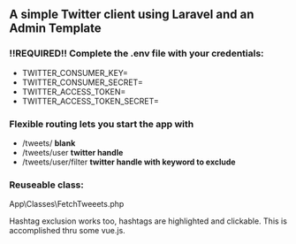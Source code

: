 ## A simple Twitter client using Laravel and an Admin Template

### !!REQUIRED!! Complete the .env file with your credentials:

* TWITTER_CONSUMER_KEY=
* TWITTER_CONSUMER_SECRET=
* TWITTER_ACCESS_TOKEN=
* TWITTER_ACCESS_TOKEN_SECRET=


### Flexible routing lets you start the app with 
* /tweets/     **blank**
* /tweets/user  **twitter handle**
* /tweets/user/filter **twitter handle with keyword to exclude**

### Reuseable class:
App\Classes\FetchTweeets.php


Hashtag exclusion works too, hashtags are highlighted and clickable. This is accomplished thru some vue.js.
